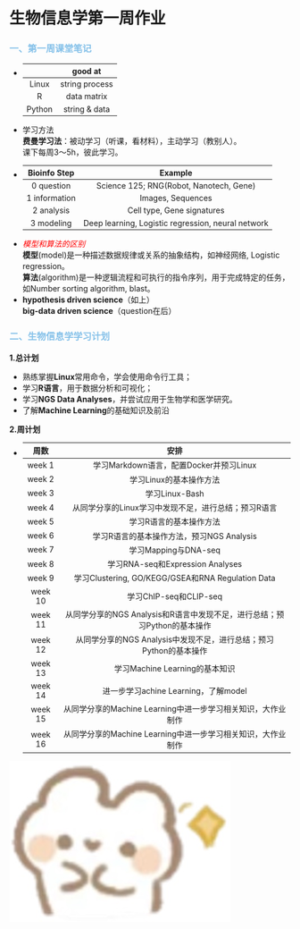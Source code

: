 # 生物信息学第一周作业

### <span style="color: #85C1E9;">一、第一周课堂笔记</span>
  * |      |good at       |
    |:----:|:------------:|
    |Linux |string process|
    |R     |data matrix   |
    |Python|string & data |
  * 学习方法  
    **费曼学习法**：被动学习（听课，看材料），主动学习（教别人）。  
    课下每周3～5h，彼此学习。  
  * | Bioinfo Step  | Example                                            |
    |:-------------:|:--------------------------------------------------:|
    | 0 question    | Science 125; RNG(Robot, Nanotech, Gene)            |
    | 1 information | Images, Sequences                                  |
    | 2 analysis    | Cell type, Gene signatures                         |
    | 3 modeling    | Deep learning, Logistic regression, neural network |
  * *<span style="color: red;">模型和算法的区别</span>*  
    **模型**(model)是一种描述数据规律或关系的抽象结构，如神经网络, Logistic regression。  
    **算法**(algorithm)是一种逻辑流程和可执行的指令序列，用于完成特定的任务，如Number sorting algorithm, blast。  
  * **hypothesis driven science**（如上）  
    **big-data driven science**（question在后）

### <span style="color: #85C1E9;">二、生物信息学学习计划</span>
**1.总计划**  
  * 熟练掌握**Linux**常用命令，学会使用命令行工具；  
  * 学习**R语言**，用于数据分析和可视化；  
  * 学习**NGS Data Analyses**，并尝试应用于生物学和医学研究。  
  * 了解**Machine Learning**的基础知识及前沿

**2.周计划**  
  * |周数              |安排                                               |
    |:-----------------:|:--------------------------------------------------:|
    |week 1|学习Markdown语言，配置Docker并预习Linux|
    |week 2|学习Linux的基本操作方法|
    |week 3|学习Linux-Bash|
    |week 4|从同学分享的Linux学习中发现不足，进行总结；预习R语言|
    |week 5|学习R语言的基本操作方法|
    |week 6|学习R语言的基本操作方法，预习NGS Analysis|
    |week 7|学习Mapping与DNA-seq|
    |week 8|学习RNA-seq和Expression Analyses|
    |week 9|学习Clustering, GO/KEGG/GSEA和RNA Regulation Data|
    |week 10|学习ChIP-seq和CLIP-seq|
    |week 11|从同学分享的NGS Analysis和R语言中发现不足，进行总结；预习Python的基本操作|
    |week 12|从同学分享的NGS Analysis中发现不足，进行总结；预习Python的基本操作|
    |week 13|学习Machine Learning的基本知识|
    |week 14|进一步学习achine Learning，了解model|
    |week 15|从同学分享的Machine Learning中进一步学习相关知识，大作业制作|
    |week 16|从同学分享的Machine Learning中进一步学习相关知识，大作业制作|
    
![可爱兔子](https://github.com/Joyee001/2025bioinfo/raw/main/images/兔子笑.jpg)
